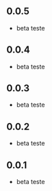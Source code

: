 
## 0.0.5

* beta teste

## 0.0.4

* beta teste

## 0.0.3

* beta teste

## 0.0.2

* beta teste

## 0.0.1

* beta teste

